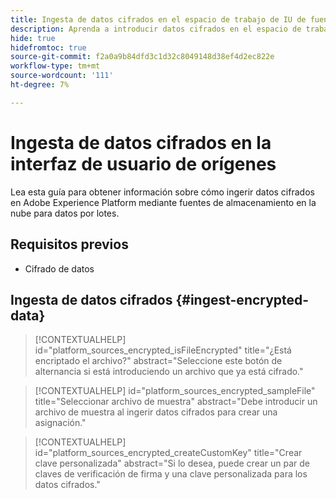 ```yaml
---
title: Ingesta de datos cifrados en el espacio de trabajo de IU de fuentes
description: Aprenda a introducir datos cifrados en el espacio de trabajo de la interfaz de usuario de fuentes.
hide: true
hidefromtoc: true
source-git-commit: f2a0a9b84dfd3c1d32c8049148d38ef4d2ec822e
workflow-type: tm+mt
source-wordcount: '111'
ht-degree: 7%

---
```


# Ingesta de datos cifrados en la interfaz de usuario de orígenes

Lea esta guía para obtener información sobre cómo ingerir datos cifrados en Adobe Experience Platform mediante fuentes de almacenamiento en la nube para datos por lotes.

## Requisitos previos

* Cifrado de datos

## Ingesta de datos cifrados {#ingest-encrypted-data}

>[!CONTEXTUALHELP]
>id="platform_sources_encrypted_isFileEncrypted"
>title="¿Está encriptado el archivo?"
>abstract="Seleccione este botón de alternancia si está introduciendo un archivo que ya está cifrado."


>[!CONTEXTUALHELP]
>id="platform_sources_encrypted_sampleFile"
>title="Seleccionar archivo de muestra"
>abstract="Debe introducir un archivo de muestra al ingerir datos cifrados para crear una asignación."

>[!CONTEXTUALHELP]
>id="platform_sources_encrypted_createCustomKey"
>title="Crear clave personalizada"
>abstract="Si lo desea, puede crear un par de claves de verificación de firma y una clave personalizada para los datos cifrados."